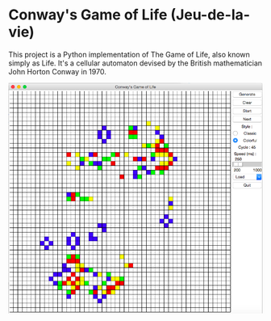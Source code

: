 # Conway's Game of Life (Jeu-de-la-vie)

This project is a Python implementation of The Game of Life, also known simply as Life. It's a cellular automaton devised by the British mathematician John Horton Conway in 1970.

![Lite version](/screens/lite_version.png?raw=true)
